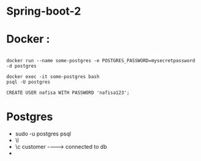# Spring-boot-2

# Docker :

```

docker run --name some-postgres -e POSTGRES_PASSWORD=mysecretpassword -d postgres

docker exec -it some-postgres bash
psql -U postgres

CREATE USER nafisa WITH PASSWORD 'nafisa123';
```
# Postgres 
- sudo -u postgres psql
- \l
- \c customer ----> connected to db
- 
